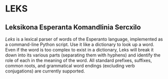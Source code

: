 # LEKS
## Leksikona Esperanta Komandlinia Sercxilo

_Leks_ is a lexical parser of words of the Esperanto language, implemented as a
command-line Python script. Use it like a dictionary to look up a word. Even if
the word is too complex to exist in a dictionary, Leks will break it down into
its various parts (separating them with hyphens) and identify the role of each
in the meaning of the word. All standard prefixes, suffixes, common roots, and
grammatical word endings (excluding verb conjugations) are currently supported.
